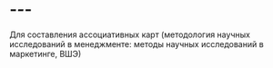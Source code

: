 # -_-_-
Для составления ассоциативных карт (методология научных исследований в менеджменте: методы научных исследований в маркетинге, ВШЭ)
